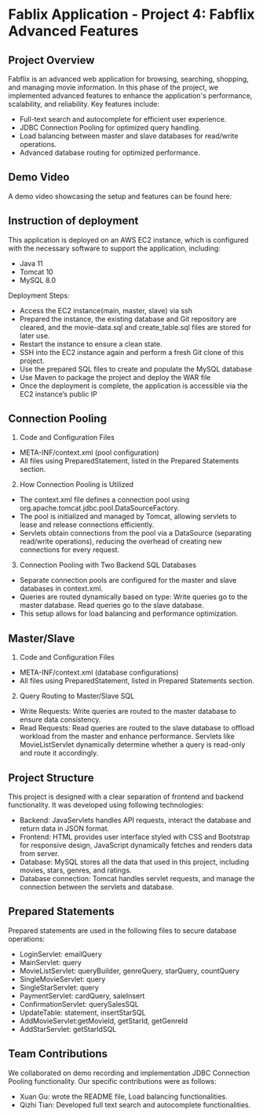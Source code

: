 # Fablix Application - Project 4: Fabflix Advanced Features

## Project Overview
Fabflix is an advanced web application for browsing, searching, shopping, and managing movie information.
In this phase of the project, we implemented advanced features to enhance the application's performance, scalability, and reliability.
Key features include:
- Full-text search and autocomplete for efficient user experience.
- JDBC Connection Pooling for optimized query handling.
- Load balancing between master and slave databases for read/write operations.
- Advanced database routing for optimized performance.

## Demo Video
A demo video showcasing the setup and features can be found here:

## Instruction of deployment
This application is deployed on an AWS EC2 instance, which is configured with the necessary software to support the application, including:
- Java 11
- Tomcat 10
- MySQL 8.0

Deployment Steps:
- Access the EC2 instance(main, master, slave) via ssh
- Prepared the instance, the existing database and Git repository are cleared, and the movie-data.sql and create_table.sql files are stored for later use.
- Restart the instance to ensure a clean state.
- SSH into the EC2 instance again and perform a fresh Git clone of this project.
- Use the prepared SQL files to create and populate the MySQL database
- Use Maven to package the project and deploy the WAR file
- Once the deployment is complete, the application is accessible via the EC2 instance’s public IP

## Connection Pooling
1. Code and Configuration Files
- META-INF/context.xml (pool configuration)
- All files using PreparedStatement, listed in the Prepared Statements section.

2. How Connection Pooling is Utilized
- The context.xml file defines a connection pool using org.apache.tomcat.jdbc.pool.DataSourceFactory.
- The pool is initialized and managed by Tomcat, allowing servlets to lease and release connections efficiently.
- Servlets obtain connections from the pool via a DataSource (separating read/write operations), reducing the overhead of creating new connections for every request.

3. Connection Pooling with Two Backend SQL Databases
- Separate connection pools are configured for the master and slave databases in context.xml.
- Queries are routed dynamically based on type: Write queries go to the master database. Read queries go to the slave database.
- This setup allows for load balancing and performance optimization.

## Master/Slave
1. Code and Configuration Files
- META-INF/context.xml (database configurations)
- All files using PreparedStatement, listed in Prepared Statements section.

2. Query Routing to Master/Slave SQL 
- Write Requests: Write queries are routed to the master database to ensure data consistency.
- Read Requests: Read queries are routed to the slave database to offload workload from the master and enhance performance. Servlets like MovieListServlet dynamically determine whether a query is read-only and route it accordingly.

## Project Structure
This project is designed with a clear separation of frontend and backend functionality.
It was developed using following technologies:
- Backend: JavaServlets handles API requests, interact the database and return data in JSON format.
- Frontend: HTML provides user interface styled with CSS and Bootstrap for responsive design, JavaScript dynamically fetches and renders data from server.
- Database: MySQL stores all the data that used in this project, including movies, stars, genres, and ratings.
- Database connection: Tomcat handles servlet requests, and manage the connection between the servlets and database.

## Prepared Statements
Prepared statements are used in the following files to secure database operations:
- LoginServlet: emailQuery
- MainServlet: query
- MovieListServlet: queryBuilder, genreQuery, starQuery, countQuery
- SingleMovieServlet: query
- SingleStarServlet: query
- PaymentServlet: cardQuery, saleInsert
- ConfirmationServlet: querySalesSQL
- UpdateTable: statement, insertStarSQL
- AddMovieServlet:getMovieId, getStarId, getGenreId
- AddStarServlet: getStarIdSQL

## Team Contributions
We collaborated on demo recording and implementation JDBC Connection Pooling functionality.
Our specific contributions were as follows:
- Xuan Gu: wrote the README file, Load balancing functionalities.
- Qizhi Tian: Developed full text search and autocomplete functionalities.